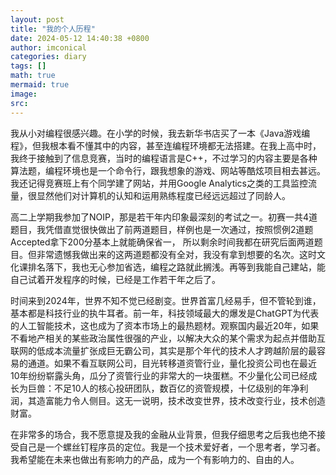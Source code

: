 ```yaml
---
layout: post
title: "我的个人历程"
date: 2024-05-12 14:40:38 +0800
author: imconical
categories: diary
tags: []
math: true
mermaid: true
image:
src:
---
```


我从小对编程很感兴趣。在小学的时候，我去新华书店买了一本《Java游戏编程》，但我根本看不懂其中的内容，甚至连编程环境都无法搭建。在我上高中时，我终于接触到了信息竞赛，当时的编程语言是C++，不过学习的内容主要是各种算法题，编程环境也是一个命令行，跟我想象的游戏、网站等酷炫项目相去甚远。我还记得竞赛班上有个同学建了网站，并用Google Analytics之类的工具监控流量，很显然他们对计算机的认知和运用熟练程度已经远远超过了同龄人。

高二上学期我参加了NOIP，那是若干年内印象最深刻的考试之一。初赛一共4道题目，我凭借直觉很快做出了前两道题目，样例也是一次通过，按照惯例2道题Accepted拿下200分基本上就能确保省一， 所以剩余时间我都在研究后面两道题目。但非常遗憾我做出来的这两道题都没有全对，我没有拿到想要的名次。这时文化课排名落下，我也无心参加省选，编程之路就此搁浅。再等到我能自己建站，能自己试着开发程序的时候，已经是工作若干年之后了。

时间来到2024年，世界不知不觉已经剧变。世界首富几经易手，但不管轮到谁，基本都是科技行业的执牛耳者。前一年，科技领域最大的爆发是ChatGPT为代表的人工智能技术，这也成为了资本市场上的最热题材。观察国内最近20年，如果不看地产相关的某些政治属性很强的产业，以解决大众的某个需求为起点并借助互联网的低成本流量扩张成巨无霸公司，其实是那个年代的技术人才跨越阶层的最容易的通道。如果不看互联网公司，目光转移道资管行业，量化投资公司也在最近10年纷纷崭露头角，瓜分了资管行业的非常大的一块蛋糕。不少量化公司已经成长为巨兽：不足10人的核心投研团队，数百亿的资管规模，十亿级别的年净利润，其造富能力令人侧目。这无一说明，技术改变世界，技术改变行业，技术创造财富。

在非常多的场合，我不愿意提及我的金融从业背景，但我仔细思考之后我也绝不接受自己是一个螺丝钉程序员的定位。我是一个技术爱好者，一个思考者，学习者。我希望能在未来也做出有影响力的产品，成为一个有影响力的、自由的人。